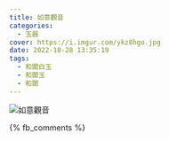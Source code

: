 ```yaml
---
title: 如意觀音
categories:
  - 玉器
cover: https://i.imgur.com/ykz8hgo.jpg
date: 2022-10-28 13:35:19
tags:
  - 和闐白玉
  - 和闐玉
  - 和闐
---
```


![如意觀音](https://i.imgur.com/ykz8hgo.jpg)

{% fb_comments %}

